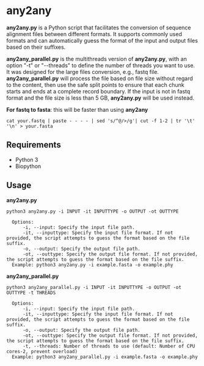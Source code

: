# any2any
**any2any.py** is a Python script that facilitates the conversion of sequence alignment files between different formats. It supports commonly used formats and can automatically guess the format of the input and output files based on their suffixes.

**any2any_parallel.py** is the multithreads version of **any2any.py**, with an option "-t" or "--threads" to define the number of threads you want to use. It was designed for the large files conversion, e.g., fastq file. **any2any_parallel.py** will process the file based on file size without regard to the content, then use the safe split points to ensure that each chunk starts and ends at a complete record boundary. If the input is not in fastq format and the file size is less than 5 GB, **any2any.py** will be used instead.

**For fastq to fasta**: this will be faster than using **any2any**
```
cat your.fastq | paste - - - - | sed 's/^@/>/g'| cut -f 1-2 | tr '\t' '\n' > your.fasta
```

## Requirements
- Python 3
- Biopython

## Usage
**any2any.py**
```
python3 any2any.py -i INPUT -it INPUTTYPE -o OUTPUT -ot OUTTYPE

  Options:
      -i, --input: Specify the input file path.
      -it, --inputtype: Specify the input file format. If not provided, the script attempts to guess the format based on the file suffix.
      -o, --output: Specify the output file path.
      -ot, --outtype: Specify the output file format. If not provided, the script attempts to guess the format based on the file suffix.
  Example: python3 any2any.py -i example.fasta -o example.phy
```

**any2any_parallel.py**
```
python3 any2any_parallel.py -i INPUT -it INPUTTYPE -o OUTPUT -ot OUTTYPE -t THREADS

  Options:
      -i, --input: Specify the input file path.
      -it, --inputtype: Specify the input file format. If not provided, the script attempts to guess the format based on the file suffix.
      -o, --output: Specify the output file path.
      -ot, --outtype: Specify the output file format. If not provided, the script attempts to guess the format based on the file suffix.
      -t, --threads: Number of threads to use (default: Number of CPU cores-2, prevent overload)
  Example: python3 any2any_parallel.py -i example.fasta -o example.phy
```
